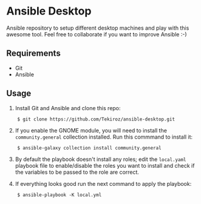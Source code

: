 # Ansible Desktop

Ansible repository to setup different desktop machines and play with this awesome tool. Feel free to collaborate if you want to improve Ansible :-)

## Requirements

- Git
- Ansible


## Usage
1. Install Git and Ansible and clone this repo:
```
    $ git clone https://github.com/Tekiroz/ansible-desktop.git
```

2. If you enable the GNOME module, you will need to install the `community.general` collection installed. Run this commmand to install it:
```
    $ ansible-galaxy collection install community.general
``` 

3. By default the playbook doesn't install any roles; edit the  `local.yaml` playbook file to enable/disable the roles you want to install and check if the variables to be passed to the role are correct.

4. If everything looks good run the next command to apply the playbook: 
```
    $ ansible-playbook -K local.yml
```


